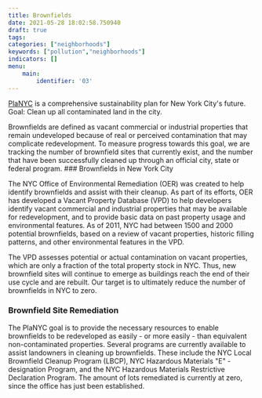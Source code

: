 ```yaml
---
title: Brownfields
date: 2021-05-28 18:02:58.750940
draft: true
tags: 
categories: ["neighborhoods"]
keywords: ["pollution","neighborhoods"]
indicators: []
menu:
    main:
        identifier: '03'
---
```


[PlaNYC](http://www.nyc.gov/html/planyc2030/html/home/home.shtml "PlaNYC Home Page") is a comprehensive sustainability plan for New York City's future. Goal: Clean up all contaminated land in the city. 

Brownfields are defined as vacant commercial or industrial properties that remain undeveloped because of real or perceived contamination that may complicate redevelopment. To measure progress towards this goal, we are tracking the number of brownfield sites that currently exist, and the number that have been successfully cleaned up through an official city, state or federal program. ### Brownfields in New York City

The NYC Office of Environmental Remediation (OER) was created to help identify brownfields and assist with their cleanup. As part of its efforts, OER has developed a Vacant Property Database (VPD) to help developers identify vacant commercial and industrial properties that may be available for redevelopment, and to provide basic data on past property usage and environmental features. As of 2011, NYC had between 1500 and 2000 potential brownfields, based on a review of vacant properties, historic filling patterns, and other environmental features in the VPD.  
  
The VPD assesses potential or actual contamination on vacant properties, which are only a fraction of the total property stock in NYC. Thus, new brownfield sites will continue to emerge as buildings reach the end of their use cycle and are rebuilt. Our target is to ultimately reduce the number of brownfields in NYC to zero.  
  
### Brownfield Site Remediation

The PlaNYC goal is to provide the necessary resources to enable brownfields to be redeveloped as easily - or more easily - than equivalent non-contaminated properties. Several programs are currently available to assist landowners in cleaning up brownfields. These include the NYC Local Brownfield Cleanup Program (LBCP), NYC Hazardous Materials "E" - designation Program, and the NYC Hazardous Materials Restrictive Declaration Program. The amount of lots remediated is currently at zero, since the office has just been established. 
